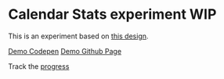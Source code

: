 # Calendar Stats experiment WIP

This is an experiment based on [this design](https://dribbble.com/shots/2531003-Editorial-Chart).

[Demo Codepen](http://codepen.io/schmidtsonian/pen/amXNLJ)
[Demo Github Page](https://schmidtsonian.github.io/calendar-stats/)

Track the [progress](https://github.com/schmidtsonian/calendar-stats/projects/1)
